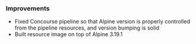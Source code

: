 ### Improvements

- Fixed Concourse pipeline so that Alpine version is properly controlled from the pipeline resources, and version bumping is solid
- Built resource image on top of Alpine 3.19.1

